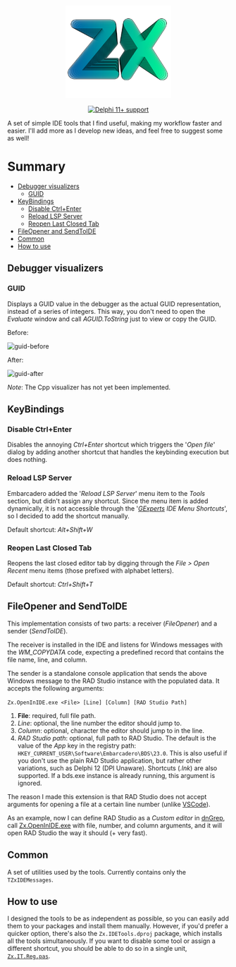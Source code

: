 <p align="center"><img src="Resources/Logo/ZX-dark.svg" alt="Logo" height="210" width="240" /></p>
<p align="center"><a href="#compatibility"><img src="https://img.shields.io/static/v1?label=RAD%20Studio&message=11%2B&color=silver&style=flat&logo=delphi&logoColor=white" alt="Delphi 11+ support" /></a></p>

A set of simple IDE tools that I find useful, making my workflow faster and easier. I'll add more as I develop new ideas, and feel free to suggest some as well!

# Summary

- [Debugger visualizers](#debugger-visualizers)
  - [GUID](#guid)
- [KeyBindings](#keybindings)
  - [Disable Ctrl+Enter](#disable-ctrlenter)
  - [Reload LSP Server](#reload-lsp-server)
  - [Reopen Last Closed Tab](#reopen-last-closed-tab)
- [FileOpener and SendToIDE](#fileopener-and-sendtoide)
- [Common](#common)
- [How to use](#how-to-use)

## Debugger visualizers

### GUID

Displays a GUID value in the debugger as the actual GUID representation, instead of a series of integers. This way, you don't need to open the _Evaluate_ window and call _AGUID.ToString_ just to view or copy the GUID.

Before:

![guid-before](https://github.com/user-attachments/assets/75cc004a-07ed-4988-bca0-ca423aa2a4b1)

After:

![guid-after](https://github.com/user-attachments/assets/329ba8b9-cb70-4d84-bfe6-3d7acc4c6726)


*Note*: The Cpp visualizer has not yet been implemented.

## KeyBindings

### Disable Ctrl+Enter

Disables the annoying *Ctrl+Enter* shortcut which triggers the '*Open file*' dialog by adding another shortcut that handles the keybinding execution but does nothing.

### Reload LSP Server

Embarcadero added the '*Reload LSP Server*' menu item to the *Tools* section, but didn't assign any shortcut. Since the menu item is added dynamically, it is not accessible through the '*[GExperts](https://blog.dummzeuch.de/experimental-gexperts-version/) IDE Menu Shortcuts*', so I decided to add the shortcut manually.

Default shortcut: *Alt+Shift+W*

### Reopen Last Closed Tab

Reopens the last closed editor tab by digging through the _File > Open Recent_ menu items (those prefixed with alphabet letters). 

Default shortcut: *Ctrl+Shift+T*

## FileOpener and SendToIDE

This implementation consists of two parts: a receiver (_FileOpener_) and a sender (_SendToIDE_).

The receiver is installed in the IDE and listens for Windows messages with the _WM_COPYDATA_ code, expecting a predefined record that contains the file name, line, and column.

The sender is a standalone console application that sends the above Windows message to the RAD Studio instance with the populated data. It accepts the following arguments:

```Zx.OpenInIDE.exe <File> [Line] [Column] [RAD Studio Path]```

1. **File**: required, full file path.
2. *Line*: optional, the line number the editor should jump to.
3. *Column*: optional, character the editor should jump to in the line.
4. *RAD Studio path*: optional, full path to RAD Studio. The default is the value of the *App* key in the registry path: `HKEY_CURRENT_USER\Software\Embarcadero\BDS\23.0`. This is also useful if you don't use the plain RAD Studio application, but rather other variations, such as Delphi 12 (DPI Unaware). Shortcuts (_.lnk_) are also supported. If a bds.exe instance is already running, this argument is ignored.

The reason I made this extension is that RAD Studio does not accept arguments for opening a file at a certain line number (unlike [VSCode](https://code.visualstudio.com/docs/configure/command-line#_opening-files-and-folders)). 

As an example, now I can define RAD Studio as a _Custom editor_ in [dnGrep](https://github.com/dnGrep/dnGrep), call [Zx.OpenInIDE.exe](bin/Zx.OpenInIDE.exe) with file, number, and column arguments, and it will open RAD Studio the way it should (+ very fast).

## Common

A set of utilities used by the tools. Currently contains only the `TZxIDEMessages`.

## How to use

I designed the tools to be as independent as possible, so you can easily add them to your packages and install them manually. However, if you'd prefer a quicker option, there's also the `Zx.IDETools.dproj` package, which installs all the tools simultaneously. If you want to disable some tool or assign a different shortcut, you should be able to do so in a single unit, [`Zx.IT.Reg.pas`](Source/Zx.IT.Reg.pas).
